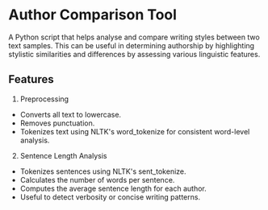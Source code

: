 # Author Comparison Tool

A Python script that helps analyse and compare writing styles between two text samples. This can be useful in determining authorship by highlighting stylistic similarities and differences by assessing various linguistic features.

## Features

1. Preprocessing
- Converts all text to lowercase.
- Removes punctuation.
- Tokenizes text using NLTK's word_tokenize for consistent word-level analysis.

2. Sentence Length Analysis
- Tokenizes sentences using NLTK's sent_tokenize.
- Calculates the number of words per sentence.
- Computes the average sentence length for each author.
- Useful to detect verbosity or concise writing patterns.


